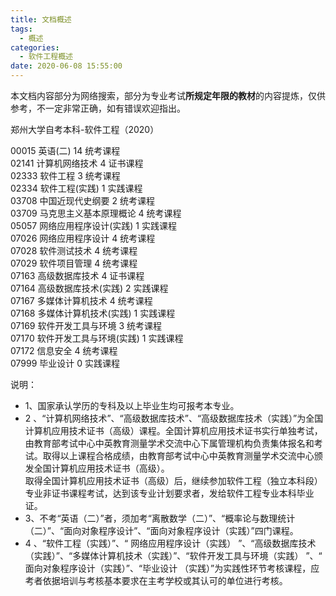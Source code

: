 ```yaml
---
title: 文档概述
tags:
  - 概述
categories:
  - 软件工程概述
date: 2020-06-08 15:55:00
---
```

本文档内容部分为网络搜索，部分为专业考试**所规定年限的教材**的内容提炼，仅供参考，不一定非常正确，如有错误欢迎指出。  

郑州大学自考本科-软件工程（2020）

‌00015 英语(二) 14 统考课程  
‌02141 计算机网络技术 4 证书课程  
‌02333 软件工程 3 统考课程  
‌02334 软件工程(实践) 1 实践课程  
‌03708 中国近现代史纲要 2 统考课程  
‌03709 马克思主义基本原理概论 4 统考课程  
‌05057 网络应用程序设计(实践) 1 实践课程  
‌07026 网络应用程序设计 4 统考课程  
‌07028 软件测试技术 4 统考课程  
‌07029 软件项目管理 4 统考课程  
‌07163 高级数据库技术 4 证书课程  
‌07164 高级数据库技术(实践) 2 实践课程  
‌07167 多媒体计算机技术 4 统考课程  
‌07168 多媒体计算机技术(实践) 1 实践课程  
‌07169 软件开发工具与环境 3 统考课程  
‌07170 软件开发工具与环境(实践) 1 实践课程  
‌07172 信息安全 4 统考课程  
‌07999 毕业设计 0 实践课程  

说明：

- 1、国家承认学历的专科及以上毕业生均可报考本专业。  
- 2 、“计算机网络技术”、“高级数据库技术”、“高级数据库技术（实践）”为全国计算机应用技术证书（高级）课程。全国计算机应用技术证书实行单独考试，由教育部考试中心中英教育测量学术交流中心下属管理机构负责集体报名和考试。取得以上课程合格成绩，由教育部考试中心中英教育测量学术交流中心颁发全国计算机应用技术证书（高级）。  
    取得全国计算机应用技术证书（高级）后，继续参加软件工程（独立本科段）专业非证书课程考试，达到该专业计划要求者，发给软件工程专业本科毕业证。  
- 3、不考“英语（二）”者，须加考“离散数学（二）”、“概率论与数理统计（二）”、“面向对象程序设计”、“面向对象程序设计（实践）”四门课程。   
- 4 、“软件工程（实践）”、“ 网络应用程序设计（实践） ”、“高级数据库技术（实践）”、“多媒体计算机技术（实践）”、“软件开发工具与环境（实践） ”、“ 面向对象程序设计（实践）”、“毕业设计 （实践）”为实践性环节考核课程，应考者依据培训与考核基本要求在主考学校或其认可的单位进行考核。

